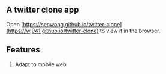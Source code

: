 
## A twitter clone app
Open [https://senwong.github.io/twitter-clone](https://wj941.github.io/twitter-clone) to view it in the browser.

## Features
1. Adapt to mobile web
